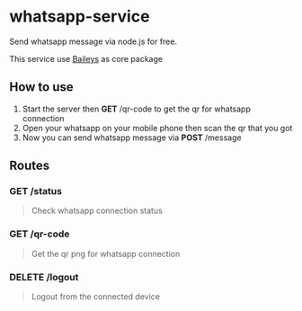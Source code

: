 # whatsapp-service

Send whatsapp message via node.js for free.

This service use <a href="https://github.com/WhiskeySockets/Baileys" target="_blank">Baileys</a> as core package

## How to use

1. Start the server then **GET** /qr-code to get the qr for whatsapp connection
2. Open your whatsapp on your mobile phone then scan the qr that you got
3. Now you can send whatsapp message via **POST** /message

## Routes

### **GET** /status

> Check whatsapp connection status

### **GET** /qr-code

> Get the qr png for whatsapp connection

### **DELETE** /logout

> Logout from the connected device
